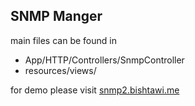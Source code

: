 ## SNMP Manger
main files can be found in 
- App/HTTP/Controllers/SnmpController
- resources/views/

for demo please visit [snmp2.bishtawi.me](snmp2.bishtawi.me)

